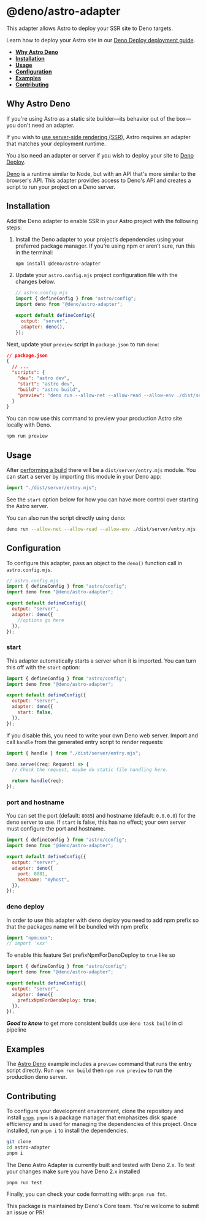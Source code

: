 # @deno/astro-adapter

This adapter allows Astro to deploy your SSR site to Deno targets.

Learn how to deploy your Astro site in our
[Deno Deploy deployment guide](https://docs.astro.build/en/guides/deploy/deno/).

- <strong> [Why Astro Deno](#why-astro-deno)</strong>
- <strong> [Installation](#installation)</strong>
- <strong> [Usage](#usage)</strong>
- <strong> [Configuration](#configuration)</strong>
- <strong> [Examples](#examples)</strong>
- <strong> [Contributing](#contributing)</strong>

## Why Astro Deno

If you're using Astro as a static site builder—its behavior out of the box—you
don't need an adapter.

If you wish to
[use server-side rendering (SSR)](https://docs.astro.build/en/guides/server-side-rendering/),
Astro requires an adapter that matches your deployment runtime.

You also need an adapter or server if you wish to deploy your site to
[Deno Deploy](https://deno.com/deploy).

[Deno](https://deno.com/) is a runtime similar to Node, but with an API that's
more similar to the browser's API. This adapter provides access to Deno's API
and creates a script to run your project on a Deno server.

## Installation

Add the Deno adapter to enable SSR in your Astro project with the following
steps:

1. Install the Deno adapter to your project’s dependencies using your preferred
   package manager. If you’re using npm or aren’t sure, run this in the
   terminal:

   ```bash
   npm install @deno/astro-adapter
   ```

1. Update your `astro.config.mjs` project configuration file with the changes
   below.

   ```js ins={3,6-7}
   // astro.config.mjs
   import { defineConfig } from "astro/config";
   import deno from "@deno/astro-adapter";

   export default defineConfig({
     output: "server",
     adapter: deno(),
   });
   ```

Next, update your `preview` script in `package.json` to run `deno`:

```json ins={8}
// package.json
{
  // ...
  "scripts": {
    "dev": "astro dev",
    "start": "astro dev",
    "build": "astro build",
    "preview": "deno run --allow-net --allow-read --allow-env ./dist/server/entry.mjs"
  }
}
```

You can now use this command to preview your production Astro site locally with
Deno.

```bash
npm run preview
```

## Usage

After
[performing a build](https://docs.astro.build/en/guides/deploy/#building-your-site-locally)
there will be a `dist/server/entry.mjs` module. You can start a server by
importing this module in your Deno app:

```js
import "./dist/server/entry.mjs";
```

See the `start` option below for how you can have more control over starting the
Astro server.

You can also run the script directly using deno:

```sh
deno run --allow-net --allow-read --allow-env ./dist/server/entry.mjs
```

## Configuration

To configure this adapter, pass an object to the `deno()` function call in
`astro.config.mjs`.

```js
// astro.config.mjs
import { defineConfig } from "astro/config";
import deno from "@deno/astro-adapter";

export default defineConfig({
  output: "server",
  adapter: deno({
    //options go here
  }),
});
```

### start

This adapter automatically starts a server when it is imported. You can turn
this off with the `start` option:

```js
import { defineConfig } from "astro/config";
import deno from "@deno/astro-adapter";

export default defineConfig({
  output: "server",
  adapter: deno({
    start: false,
  }),
});
```

If you disable this, you need to write your own Deno web server. Import and call
`handle` from the generated entry script to render requests:

```ts
import { handle } from "./dist/server/entry.mjs";

Deno.serve((req: Request) => {
  // Check the request, maybe do static file handling here.

  return handle(req);
});
```

### port and hostname

You can set the port (default: `8085`) and hostname (default: `0.0.0.0`) for the
deno server to use. If `start` is false, this has no effect; your own server
must configure the port and hostname.

```js
import { defineConfig } from "astro/config";
import deno from "@deno/astro-adapter";

export default defineConfig({
  output: "server",
  adapter: deno({
    port: 8081,
    hostname: "myhost",
  }),
});
```

### deno deploy

In order to use this adapter with deno deploy you need to add npm prefix so that
the packages name will be bundled with npm prefix

```js
import "npm:xxx";
// import 'xxx'
```

To enable this feature Set prefixNpmForDenoDeploy to `true` like so

```js
import { defineConfig } from "astro/config";
import deno from "@deno/astro-adapter";

export default defineConfig({
  output: "server",
  adapter: deno({
    prefixNpmForDenoDeploy: true;
  }),
});
```

_**Good to know**_ to get more consistent builds use `deno task build` in ci
pipeline

## Examples

The [Astro Deno](https://github.com/withastro/astro/tree/main/examples/deno)
example includes a `preview` command that runs the entry script directly. Run
`npm run build` then `npm run preview` to run the production deno server.

## Contributing

To configure your development environment, clone the repository and install
[`pnpm`](https://pnpm.io/). `pnpm` is a package manager that emphasizes disk
space efficiency and is used for managing the dependencies of this project. Once
installed, run `pnpm i` to install the dependencies.

```sh
git clone
cd astro-adapter
pnpm i
```

The Deno Astro Adapter is currently built and tested with Deno 2.x. To test your
changes make sure you have Deno 2.x installed

```sh
pnpm run test
```

Finally, you can check your code formatting with: `pnpm run fmt`.

This package is maintained by Deno's Core team. You're welcome to submit an
issue or PR!

